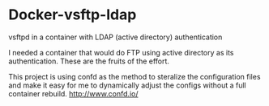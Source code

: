 # Docker-vsftp-ldap
vsftpd in a container with LDAP (active directory) authentication

I needed a container that would do FTP using active directory as its authentication.  These are the fruits of the effort.

This project is using confd as the method to steralize the configuration files and make it easy for me to dynamically adjust the configs without a full container rebuild. http://www.confd.io/
